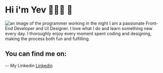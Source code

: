 # Hi i'm Yev 👨🏽‍💻 👋

<img src="https://raw.githubusercontent.com/EvegeniyNekrasov/EvegeniyNekrasov/master/programmer.png" alt="an image of the programmer working in the night">
I am a passionate Front-End Developer and UI Designer. I love what I do and learn something new every day. I thoroughly enjoy every moment spent coding and designing, making the process both fun and fulfilling.

## You can find me on:
-- My Linkedin <a href="https://www.linkedin.com/in/evegeniynekrasov">Linkedin</a>

